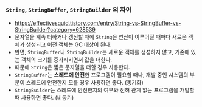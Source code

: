 ### `String`, `StringBuffer`, `StringBuilder` 의 차이
- https://effectivesquid.tistory.com/entry/String-vs-StringBuffer-vs-StringBuilder?category=628539
- 문자열을 계속 더하거나 갱신할 때에 `String`은 연산이 이루어질 때마다 새로운 객체가 생성되고 이전 객체는 GC 대상이 된다.
- 반면, `StringBuffer`나 `StringBuilder`는 새로운 객체를 생성하지 않고, 기존에 있는 객체의 크기를 증가시키면서 값을 더한다.
- 때문에 `String`은 짧은 문자열을 더할 경우 사용한다.
- `StringBuffer`는 **스레드에 안전**한 프로그램이 필요할 때나, 개발 중인 시스템의 부분이 스레드에 안전한지 모를 경우 사용하면 좋다. (동기화)
- `StringBuilder`는 스레드에 안전한지의 여부와 전혀 관계 없는 프로그램을 개발할 때 사용하면 좋다. (비동기)
